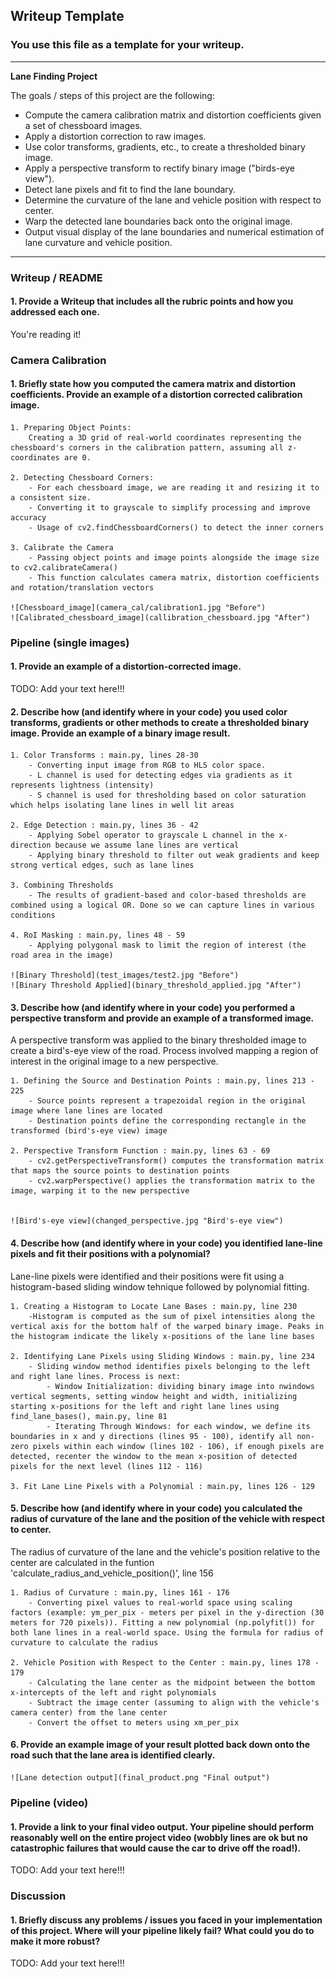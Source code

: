 ## Writeup Template

### You use this file as a template for your writeup.

---

**Lane Finding Project**

The goals / steps of this project are the following:

* Compute the camera calibration matrix and distortion coefficients given a set of chessboard images.
* Apply a distortion correction to raw images.
* Use color transforms, gradients, etc., to create a thresholded binary image.
* Apply a perspective transform to rectify binary image ("birds-eye view").
* Detect lane pixels and fit to find the lane boundary.
* Determine the curvature of the lane and vehicle position with respect to center.
* Warp the detected lane boundaries back onto the original image.
* Output visual display of the lane boundaries and numerical estimation of lane curvature and vehicle position.

[//]: # (Image References)

[image1]: ./examples/undistort_output.png "Undistorted"
[image2]: ./test_images/test1.jpg "Road Transformed"
[image3]: ./examples/binary_combo_example.jpg "Binary Example"
[image4]: ./examples/warped_straight_lines.jpg "Warp Example"
[image5]: ./examples/color_fit_lines.jpg "Fit Visual"
[image6]: ./examples/example_output.jpg "Output"
[video1]: ./project_video.mp4 "Video"

---

### Writeup / README

#### 1. Provide a Writeup that includes all the rubric points and how you addressed each one.

You're reading it!

### Camera Calibration

#### 1. Briefly state how you computed the camera matrix and distortion coefficients. Provide an example of a distortion corrected calibration image.

    1. Preparing Object Points:
        Creating a 3D grid of real-world coordinates representing the chessboard's corners in the calibration pattern, assuming all z-coordinates are 0.

    2. Detecting Chessboard Corners:
        - For each chessboard image, we are reading it and resizing it to a consistent size.
        - Converting it to grayscale to simplify processing and improve accuracy
        - Usage of cv2.findChessboardCorners() to detect the inner corners

    3. Calibrate the Camera
        - Passing object points and image points alongside the image size to cv2.calibrateCamera()
        - This function calculates camera matrix, distortion coefficients and rotation/translation vectors

    ![Chessboard_image](camera_cal/calibration1.jpg "Before")
    ![Calibrated_chessboard_image](callibration_chessboard.jpg "After")
### Pipeline (single images)

#### 1. Provide an example of a distortion-corrected image.

TODO: Add your text here!!!

#### 2. Describe how (and identify where in your code) you used color transforms, gradients or other methods to create a thresholded binary image.  Provide an example of a binary image result.

    1. Color Transforms : main.py, lines 28-30
        - Converting input image from RGB to HLS color space.
        - L channel is used for detecting edges via gradients as it represents lightness (intensity)
        - S channel is used for thresholding based on color saturation which helps isolating lane lines in well lit areas

    2. Edge Detection : main.py, lines 36 - 42
        - Applying Sobel operator to grayscale L channel in the x-direction because we assume lane lines are vertical
        - Applying binary threshold to filter out weak gradients and keep strong vertical edges, such as lane lines

    3. Combining Thresholds
        - The results of gradient-based and color-based thresholds are combined using a logical OR. Done so we can capture lines in various conditions

    4. RoI Masking : main.py, lines 48 - 59
        - Applying polygonal mask to limit the region of interest (the road area in the image)
    
    ![Binary Threshold](test_images/test2.jpg "Before")
    ![Binary Threshold Applied](binary_threshold_applied.jpg "After")

#### 3. Describe how (and identify where in your code) you performed a perspective transform and provide an example of a transformed image.

A perspective transform was applied to the binary thresholded image to create a bird's-eye view of the road. Process involved mapping a region of interest in the original image to a new perspective.

    1. Defining the Source and Destination Points : main.py, lines 213 - 225
        - Source points represent a trapezoidal region in the original image where lane lines are located
        - Destination points define the corresponding rectangle in the transformed (bird's-eye view) image

    2. Perspective Transform Function : main.py, lines 63 - 69
        - cv2.getPerspectiveTransform() computes the transformation matrix that maps the source points to destination points
        - cv2.warpPerspective() applies the transformation matrix to the image, warping it to the new perspective


    ![Bird's-eye view](changed_perspective.jpg "Bird's-eye view")
#### 4. Describe how (and identify where in your code) you identified lane-line pixels and fit their positions with a polynomial?

Lane-line pixels were identified and their positions were fit using a histogram-based sliding window tehnique followed by polynomial fitting.

    1. Creating a Histogram to Locate Lane Bases : main.py, line 230
        -Histogram is computed as the sum of pixel intensities along the vertical axis for the bottom half of the warped binary image. Peaks in the histogram indicate the likely x-positions of the lane line bases

    2. Identifying Lane Pixels using Sliding Windows : main.py, line 234
        - Sliding window method identifies pixels belonging to the left and right lane lines. Process is next:
            - Window Initialization: dividing binary image into nwindows vertical segments, setting window height and width, initializing starting x-positions for the left and right lane lines using find_lane_bases(), main.py, line 81
            - Iterating Through Windows: for each window, we define its boundaries in x and y directions (lines 95 - 100), identify all non-zero pixels within each window (lines 102 - 106), if enough pixels are detected, recenter the window to the mean x-position of detected pixels for the next level (lines 112 - 116)

    3. Fit Lane Line Pixels with a Polynomial : main.py, lines 126 - 129

#### 5. Describe how (and identify where in your code) you calculated the radius of curvature of the lane and the position of the vehicle with respect to center.

The radius of curvature of the lane and the vehicle's position relative to the center are calculated in the funtion 'calculate_radius_and_vehicle_position()', line 156

    1. Radius of Curvature : main.py, lines 161 - 176
        - Converting pixel values to real-world space using scaling factors (example: ym_per_pix - meters per pixel in the y-direction (30 meters for 720 pixels)). Fitting a new polynomial (np.polyfit()) for both lane lines in a real-world space. Using the formula for radius of curvature to calculate the radius
    
    2. Vehicle Position with Respect to the Center : main.py, lines 178 - 179
        - Calculating the lane center as the midpoint between the bottom x-intercepts of the left and right polynomials
        - Subtract the image center (assuming to align with the vehicle's camera center) from the lane center
        - Convert the offset to meters using xm_per_pix


#### 6. Provide an example image of your result plotted back down onto the road such that the lane area is identified clearly.

    ![Lane detection output](final_product.png "Final output")

### Pipeline (video)

#### 1. Provide a link to your final video output.  Your pipeline should perform reasonably well on the entire project video (wobbly lines are ok but no catastrophic failures that would cause the car to drive off the road!).

TODO: Add your text here!!!

### Discussion

#### 1. Briefly discuss any problems / issues you faced in your implementation of this project.  Where will your pipeline likely fail?  What could you do to make it more robust?

TODO: Add your text here!!!

